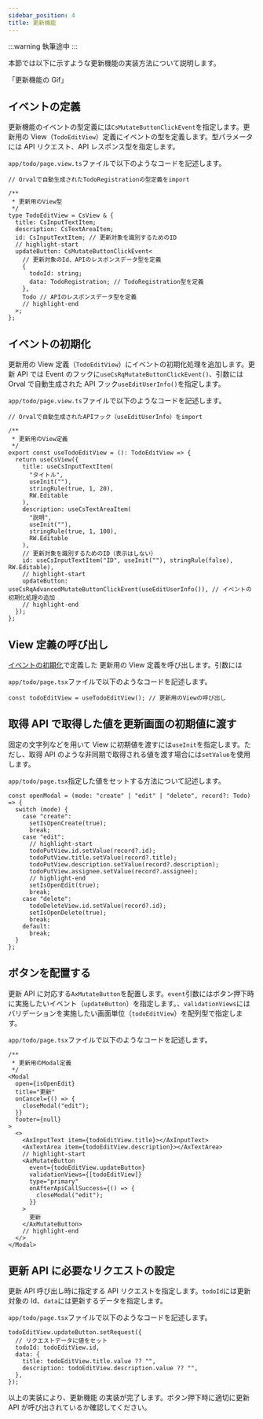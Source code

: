 ```yaml
---
sidebar_position: 4
title: 更新機能
---
```


:::warning
執筆途中
:::

本節では以下に示すような更新機能の実装方法について説明します。

「更新機能の Gif」

## イベントの定義

更新機能のイベントの型定義には`CsMutateButtonClickEvent`を指定します。更新用の View（`TodoEditView`）定義にイベントの型を定義します。型パラメータには API リクエスト、API レスポンス型を指定します。

`app/todo/page.view.ts`ファイルで以下のようなコードを記述します。

```tsx title="app/todo/page.view.ts"
// Orvalで自動生成されたTodoRegistrationの型定義をimport

/**
 * 更新用のView型
 */
type TodoEditView = CsView & {
  title: CsInputTextItem;
  description: CsTextAreaItem;
  id: CsInputTextItem; // 更新対象を識別するためのID
  // highlight-start
  updateButton: CsMutateButtonClickEvent<
    // 更新対象のId、APIのレスポンスデータ型を定義
    {
      todoId: string;
      data: TodoRegistration; // TodoRegistration型を定義
    },
    Todo // APIのレスポンスデータ型を定義
    // highlight-end
  >;
};
```

## イベントの初期化

更新用の View 定義（`TodoEditView`）にイベントの初期化処理を追加します。更新 API では Event のフックに`useCsRqMutateButtonClickEvent()`、引数には Orval で自動生成された API フック`useEditUserInfo()`を指定します。

`app/todo/page.view.ts`ファイルで以下のようなコードを記述します。

```tsx title="app/todo/page.view.ts"
// Orvalで自動生成されたAPIフック（useEditUserInfo）をimport

/**
 * 更新用のView定義
 */
export const useTodoEditView = (): TodoEditView => {
  return useCsView({
    title: useCsInputTextItem(
      "タイトル",
      useInit(""),
      stringRule(true, 1, 20),
      RW.Editable
    ),
    description: useCsTextAreaItem(
      "説明",
      useInit(""),
      stringRule(true, 1, 100),
      RW.Editable
    ),
    // 更新対象を識別するためのID（表示はしない）
    id: useCsInputTextItem("ID", useInit(""), stringRule(false), RW.Editable),
    // highlight-start
    updateButton: useCsRqAdvancedMutateButtonClickEvent(useEditUserInfo()), // イベントの初期化処理の追加
    // highlight-end
  });
};
```

## View 定義の呼び出し

[イベントの初期化](./crud-update.md#イベントの初期化)で定義した 更新用の View 定義を呼び出します。引数には

`app/todo/page.tsx`ファイルで以下のようなコードを記述します。

```tsx title="todo/page.ts"
const todoEditView = useTodoEditView(); // 更新用のViewの呼び出し
```

## 取得 API で取得した値を更新画面の初期値に渡す

固定の文字列などを用いて View に初期値を渡すには`useInit`を指定します。ただし、取得 API のような非同期で取得される値を渡す場合には`setValue`を使用します。

`app/todo/page.tsx`指定した値をセットする方法について記述します。

```tsx title="todo/page.ts"
const openModal = (mode: "create" | "edit" | "delete", record?: Todo) => {
  switch (mode) {
    case "create":
      setIsOpenCreate(true);
      break;
    case "edit":
      // highlight-start
      todoPutView.id.setValue(record?.id);
      todoPutView.title.setValue(record?.title);
      todoPutView.description.setValue(record?.description);
      todoPutView.assignee.setValue(record?.assignee);
      // highlight-end
      setIsOpenEdit(true);
      break;
    case "delete":
      todoDeleteView.id.setValue(record?.id);
      setIsOpenDelete(true);
      break;
    default:
      break;
  }
};
```

## ボタンを配置する

更新 API に対応する`AxMutateButton`を配置します。`event`引数にはボタン押下時に実施したいイベント（`updateButton`）を指定します。、`validationViews`にはバリデーションを実施したい画面単位（`todoEditView`）を配列型で指定します。

`app/todo/page.tsx`ファイルで以下のようなコードを記述します。

```tsx title="todo/page.ts"
/**
 * 更新用のModal定義
 */
<Modal
  open={isOpenEdit}
  title="更新"
  onCancel={() => {
    closeModal("edit");
  }}
  footer={null}
>
  <>
    <AxInputText item={todoEditView.title}></AxInputText>
    <AxTextArea item={todoEditView.description}></AxTextArea>
    // highlight-start
    <AxMutateButton
      event={todoEditView.updateButton}
      validationViews={[todoEditView]}
      type="primary"
      onAfterApiCallSuccess={() => {
        closeModal("edit");
      }}
    >
      更新
    </AxMutateButton>
    // highlight-end
  </>
</Modal>
```

## 更新 API に必要なリクエストの設定

更新 API 呼び出し時に指定する API リクエストを指定します。`todoId`には更新対象の Id、`data`には更新するデータを指定します。

`app/todo/page.tsx`ファイルで以下のようなコードを記述します。

```tsx title="todo/page.ts"
todoEditView.updateButton.setRequest({
  // リクエストデータに値をセット
  todoId: todoEditView.id,
  data: {
    title: todoEditView.title.value ?? "",
    description: todoEditView.description.value ?? "",
  },
});
```

以上の実装により、更新機能 の実装が完了します。ボタン押下時に適切に更新 API が呼び出されているか確認してください。

